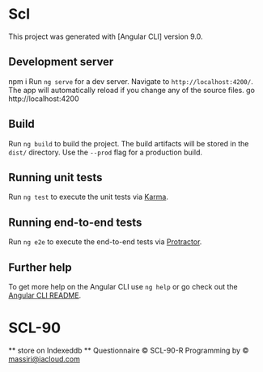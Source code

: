 # Scl

This project was generated with [Angular CLI] version 9.0.

## Development server
npm i
Run `ng serve` for a dev server. Navigate to `http://localhost:4200/`. The app will automatically reload if you change any of the source files.
go http://localhost:4200

## Build

Run `ng build` to build the project. The build artifacts will be stored in the `dist/` directory. Use the `--prod` flag for a production build.

## Running unit tests

Run `ng test` to execute the unit tests via [Karma](https://karma-runner.github.io).

## Running end-to-end tests

Run `ng e2e` to execute the end-to-end tests via [Protractor](http://www.protractortest.org/).

## Further help

To get more help on the Angular CLI use `ng help` or go check out the [Angular CLI README](https://github.com/angular/angular-cli/blob/master/README.md).
# SCL-90
** store on Indexeddb **
Questionnaire &copy; SCL-90-R
Programming by &copy; massiri@iacloud.com



